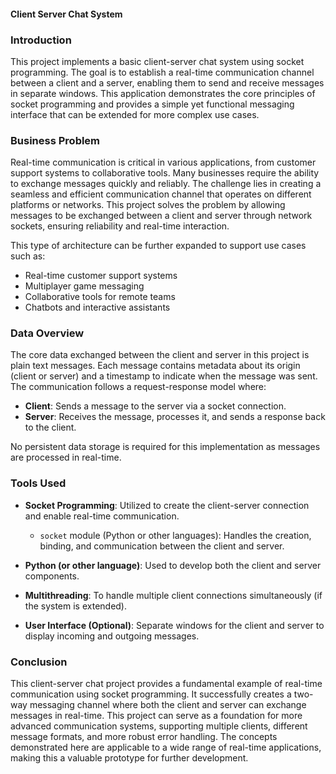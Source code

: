 #### Client Server Chat System


### Introduction

This project implements a basic client-server chat system using socket programming. The goal is to establish a real-time communication channel between a client and a server, enabling them to send and receive messages in separate windows. This application demonstrates the core principles of socket programming and provides a simple yet functional messaging interface that can be extended for more complex use cases.

### Business Problem

Real-time communication is critical in various applications, from customer support systems to collaborative tools. Many businesses require the ability to exchange messages quickly and reliably. The challenge lies in creating a seamless and efficient communication channel that operates on different platforms or networks. This project solves the problem by allowing messages to be exchanged between a client and server through network sockets, ensuring reliability and real-time interaction.

This type of architecture can be further expanded to support use cases such as:
- Real-time customer support systems
- Multiplayer game messaging
- Collaborative tools for remote teams
- Chatbots and interactive assistants

### Data Overview

The core data exchanged between the client and server in this project is plain text messages. Each message contains metadata about its origin (client or server) and a timestamp to indicate when the message was sent. The communication follows a request-response model where:
- **Client**: Sends a message to the server via a socket connection.
- **Server**: Receives the message, processes it, and sends a response back to the client.

No persistent data storage is required for this implementation as messages are processed in real-time.

### Tools Used

- **Socket Programming**: Utilized to create the client-server connection and enable real-time communication.
  - `socket` module (Python or other languages): Handles the creation, binding, and communication between the client and server.
  
- **Python (or other language)**: Used to develop both the client and server components.
  
- **Multithreading**: To handle multiple client connections simultaneously (if the system is extended).
  
- **User Interface (Optional)**: Separate windows for the client and server to display incoming and outgoing messages.

### Conclusion

This client-server chat project provides a fundamental example of real-time communication using socket programming. It successfully creates a two-way messaging channel where both the client and server can exchange messages in real-time. This project can serve as a foundation for more advanced communication systems, supporting multiple clients, different message formats, and more robust error handling. The concepts demonstrated here are applicable to a wide range of real-time applications, making this a valuable prototype for further development.


